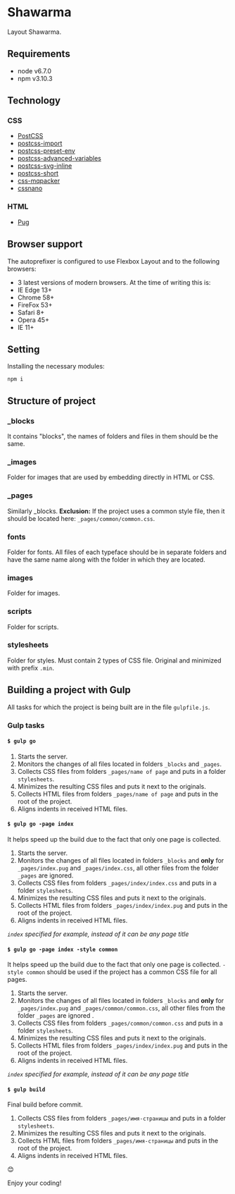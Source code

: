 # Shawarma
Layout Shawarma.

## Requirements
- node v6.7.0
- npm v3.10.3

## Technology
### CSS
- [PostCSS](http://postcss.org/)
 - [postcss-import](https://github.com/postcss/postcss-import)
 - [postcss-preset-env](https://preset-env.cssdb.org/)
 - [postcss-advanced-variables](https://github.com/jonathantneal/postcss-advanced-variables)
 - [postcss-svg-inline](https://github.com/TrySound/postcss-inline-svg)
 - [postcss-short](https://github.com/jonathantneal/postcss-short)
- [css-mqpacker](https://github.com/hail2u/node-css-mqpacker)
- [cssnano](http://cssnano.co/)

### HTML
- [Pug](https://pugjs.org/api/getting-started.html)

## Browser support
The autoprefixer is configured to use Flexbox Layout and to the following browsers:
- 3 latest versions of modern browsers. At the time of writing this is:
 - IE Edge 13+
 - Chrome 58+
 - FireFox 53+
 - Safari 8+
 - Opera 45+
- IE 11+

## Setting
Installing the necessary modules:
```
npm i
```

## Structure of project
### _blocks
It contains "blocks", the names of folders and files in them should be the same.

### _images
Folder for images that are used by embedding directly in HTML or CSS.

### _pages
Similarly _blocks.
**Exclusion:** If the project uses a common style file, then it should be located here: `_pages/common/common.css`.

### fonts
Folder for fonts. All files of each typeface should be in separate folders and have the same name along with the folder in which they are located.

### images
Folder for images.

### scripts
Folder for scripts.

### stylesheets
Folder for styles. Must contain 2 types of CSS file. Original and minimized with prefix `.min`.

## Building a project with Gulp
All tasks for which the project is being built are in the file `gulpfile.js`.

### Gulp tasks
#### `$ gulp go`
1. Starts the server.
2. Monitors the changes of all files located in folders `_blocks` and `_pages`.
3. Collects CSS files from folders `_pages/name of page` and puts in a folder `stylesheets`.
4. Minimizes the resulting CSS files and puts it next to the originals.
5. Collects HTML files from folders `_pages/name of page` and puts in the root of the project.
6. Aligns indents in received HTML files.

#### `$ gulp go -page index`
It helps speed up the build due to the fact that only one page is collected.
1. Starts the server.
2. Monitors the changes of all files located in folders `_blocks` and **only** for `_pages/index.pug` and `_pages/index.сss`, all other files from the folder `_pages` are ignored.
3. Collects CSS files from folders `_pages/index/index.css` and puts in a folder `stylesheets`.
4. Minimizes the resulting CSS files and puts it next to the originals.
5. Collects HTML files from folders `_pages/index/index.pug` and puts in the root of the project.
6. Aligns indents in received HTML files.

*`index` specified for example, instead of it can be any page title*

#### `$ gulp go -page index -style common`
It helps speed up the build due to the fact that only one page is collected.
`-style common` should be used if the project has a common CSS file for all pages.
1. Starts the server.
2. Monitors the changes of all files located in folders `_blocks` and **only** for `_pages/index.pug` and `_pages/common/common.сss`, all other files from the folder `_pages` are ignored .
3. Collects CSS files from folders `_pages/common/common.css` and puts in a folder `stylesheets`.
4. Minimizes the resulting CSS files and puts it next to the originals.
5. Collects HTML files from folders `_pages/index/index.pug` and puts in the root of the project.
6. Aligns indents in received HTML files.

*`index` specified for example, instead of it can be any page title*

#### `$ gulp build`
Final build before commit.
1. Collects CSS files from folders `_pages/имя-страницы` and puts in a folder `stylesheets`.
2. Minimizes the resulting CSS files and puts it next to the originals.
3. Collects HTML files from folders `_pages/имя-страницы` and puts in the root of the project.
4. Aligns indents in received HTML files.

😊

Enjoy your coding!
